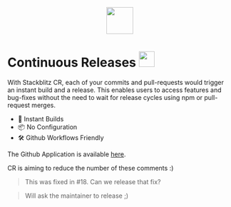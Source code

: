 <p align="center"><span><img src="https://emoji.slack-edge.com/TFHDVN56F/stackblitz/fd010078dcccebca.png" width="60" /></span></p>

# Continuous Releases <span><img src="https://emoji.slack-edge.com/TFHDVN56F/stackblitz/fd010078dcccebca.png" width="35" /></span>

With Stackblitz CR, each of your commits and pull-requests would trigger an instant build and a release. This enables users to access features and bug-fixes without the need to wait for release cycles using npm or pull-request merges. 

- 🚀 Instant Builds
- 📦️ No Configuration
- 🛠️ Github Workflows Friendly


The Github Application is available [here](https://github.com/apps/stackblitz-cr).

CR is aiming to reduce the number of these comments :) 

> This was fixed in #18. Can we release that fix?

> Will ask the maintainer to release ;)

